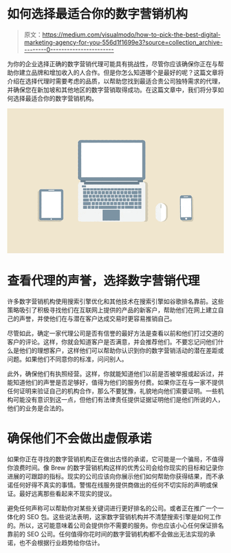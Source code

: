 # 如何选择最适合你的数字营销机构

> 原文：<https://medium.com/visualmodo/how-to-pick-the-best-digital-marketing-agency-for-you-556d1f1699e3?source=collection_archive---------0----------------------->

为你的企业选择正确的数字营销代理可能具有挑战性，尽管你应该确保你正在与帮助你建立品牌和增加收入的人合作。但是你怎么知道哪个是最好的呢？这篇文章将介绍在选择代理时需要考虑的品质，以帮助您找到最适合贵公司独特需求的代理，并确保您在新加坡和其他地区的数字营销取得成功。在这篇文章中，我们将分享如何选择最适合你的数字营销机构。

![](img/791a6818ca2825518a77f7237400a003.png)

# 查看代理的声誉，选择数字营销代理

许多数字营销机构使用搜索引擎优化和其他技术在搜索引擎如谷歌排名靠前。这些策略吸引了积极寻找他们在互联网上提供的产品的新客户，帮助他们在网上建立自己的声誉，并使他们在与潜在客户达成交易时更容易推销自己。

尽管如此，确定一家代理公司是否有信誉的最好方法是查看以前和他们打过交道的客户的评论。这样，你就会知道客户是否满意，并会推荐他们。不要忘记问他们什么是他们的理想客户，这样他们可以帮助你认识到你的数字营销活动的潜在差距或问题。如果他们不同意你的标准，问问别人。

此外，确保他们有执照经营。这样，你就能知道他们以前是否被举报或起诉过，并能知道他们的声誉是否足够好，值得为他们的服务付费。如果你正在与一家不提供任何证明来验证自己的机构合作，那么不要犹豫，礼貌地向他们索要证明。一些机构可能没有意识到这一点，但他们有法律责任提供证据证明他们是他们所说的人，他们的业务是合法的。

# 确保他们不会做出虚假承诺

如果你正在寻找的数字营销机构正在做出古怪的承诺，它可能是一个骗局，不值得你浪费时间。像 Brew 的数字营销机构这样的优秀公司会给你现实的目标和记录你进展的可跟踪的指标。现实的公司应该向你展示他们如何帮助你获得结果，而不承诺任何好得不真实的事情。警惕在线服务提供商做出的任何不切实际的声明或保证。最好远离那些看起来不现实的提议。

避免任何声称可以帮助你对某些关键词进行更好排名的公司。或者正在推广一个一体化的 SEO 包。这些说法表明，这家数字营销机构并不清楚搜索引擎是如何工作的。所以，这可能意味着公司会提供你不需要的服务。你也应该小心任何保证排名靠前的 SEO 公司。任何值得你花时间的数字营销机构都不会做出无法实现的承诺，也不会根据行业趋势给你估计。